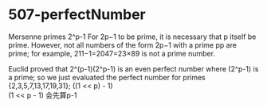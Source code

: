 # 507-perfectNumber
Mersenne primes 2^p-1    For 2p−1 to be prime, it is necessary that p itself be prime.
However, not all numbers of the form 2p−1 with a prime pp are prime; for example, 211−1=2047=23×89 is not a prime number.

Euclid proved that 2^(p-1)(2^p-1) is an even perfect number where (2^p-1) is a prime;
so we just evaluated the perfect number for primes {2,3,5,7,13,17,19,31};
  ((1 << p) - 1)  
	 (1 << p - 1) 会先算p-1

